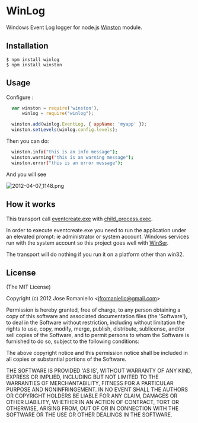 
# WinLog

  Windows Event Log logger for node.js [Winston](https://github.com/flatiron/winston) module.

## Installation

    $ npm install winlog
    $ npm install winston


## Usage

Configure :

```js
  var winston = require('winston'),
      winlog = require("winlog");

  winston.add(winlog.EventLog, { appName: 'myapp' });
  winston.setLevels(winlog.config.levels);
```

Then you can do:

```bash
  winston.info("this is an info message");
  winston.warning("this is an warning message");
  winston.error("this is an error message");
```

And you will see

![2012-04-07_1148.png](http://joseoncodecom.ipage.com/wp-content/uploads/images/2012-04-07_1148.png)

## How it works

This transport call [eventcreate.exe](http://technet.microsoft.com/en-us/library/bb490899.aspx) with [child_process.exec](http://nodejs.org/docs/v0.6.7/api/child_processes.html#child_process.exec). 

In order to execute eventcreate.exe you need to run the application under an elevated prompt: ie administrator or system account. Windows services run with the system account so this project goes well with [WinSer](https://github.com/jfromaniello/winser).

The transport will do nothing if you run it on a platform other than win32.

## License 

(The MIT License)

Copyright (c) 2012 Jose Romaniello &lt;jfromaniello@gmail.com&gt;

Permission is hereby granted, free of charge, to any person obtaining
a copy of this software and associated documentation files (the
'Software'), to deal in the Software without restriction, including
without limitation the rights to use, copy, modify, merge, publish,
distribute, sublicense, and/or sell copies of the Software, and to
permit persons to whom the Software is furnished to do so, subject to
the following conditions:

The above copyright notice and this permission notice shall be
included in all copies or substantial portions of the Software.

THE SOFTWARE IS PROVIDED 'AS IS', WITHOUT WARRANTY OF ANY KIND,
EXPRESS OR IMPLIED, INCLUDING BUT NOT LIMITED TO THE WARRANTIES OF
MERCHANTABILITY, FITNESS FOR A PARTICULAR PURPOSE AND NONINFRINGEMENT.
IN NO EVENT SHALL THE AUTHORS OR COPYRIGHT HOLDERS BE LIABLE FOR ANY
CLAIM, DAMAGES OR OTHER LIABILITY, WHETHER IN AN ACTION OF CONTRACT,
TORT OR OTHERWISE, ARISING FROM, OUT OF OR IN CONNECTION WITH THE
SOFTWARE OR THE USE OR OTHER DEALINGS IN THE SOFTWARE.